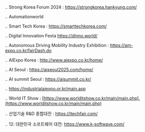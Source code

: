 .. Strong Korea Forum 2024 : https://strongkorea.hankyung.com/

.. Automationworld

.. Smart Tech Korea : https://smarttechkorea.com/

.. Digital Innovation Festa https://dinno.world/

.. Autonomous Driving Mobility Industry Exhibition : https://am-expo.co.kr/fairDash.do

.. AIExpo Korea : http://www.aiexpo.co.kr/home/



.. AI Seoul : https://aiseoul2025.com/home/

.. AI summit Seoul : https://aisummit.co.kr/

.. https://industrialaiexpo.or.kr/main.asp

.. World IT Show : [https://www.worlditshow.co.kr/main/main.php].(https://www.worlditshow.co.kr/main/main.php)

.. 산업기술 R&D 종합대전 : https://itechfair.com/

.. 12: 대한민국 소프트웨어 대전: https://www.k-softwave.com/

